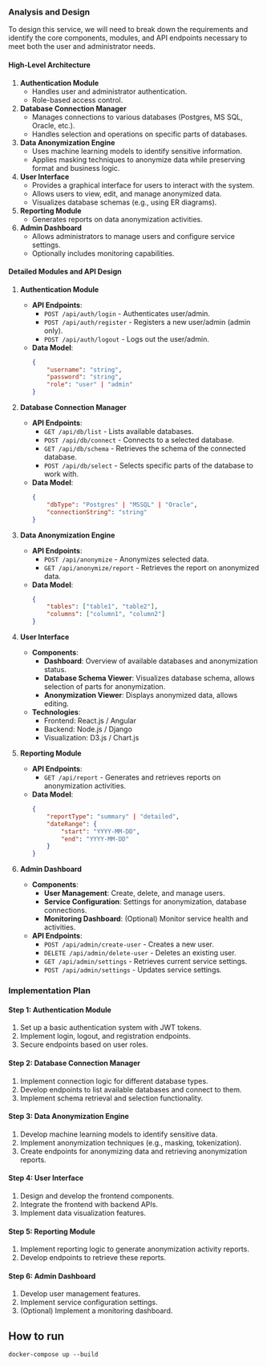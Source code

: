 ### Analysis and Design

To design this service, we will need to break down the requirements and identify the core components, modules, and API endpoints necessary to meet both the user and administrator needs.

#### High-Level Architecture

1. **Authentication Module**
    - Handles user and administrator authentication.
    - Role-based access control.
2. **Database Connection Manager**
    - Manages connections to various databases (Postgres, MS SQL, Oracle, etc.).
    - Handles selection and operations on specific parts of databases.
3. **Data Anonymization Engine**
    - Uses machine learning models to identify sensitive information.
    - Applies masking techniques to anonymize data while preserving format and business logic.
4. **User Interface**
    - Provides a graphical interface for users to interact with the system.
    - Allows users to view, edit, and manage anonymized data.
    - Visualizes database schemas (e.g., using ER diagrams).
5. **Reporting Module**
    - Generates reports on data anonymization activities.
6. **Admin Dashboard**
    - Allows administrators to manage users and configure service settings.
    - Optionally includes monitoring capabilities.

#### Detailed Modules and API Design

1. **Authentication Module**
    - **API Endpoints**:
        - `POST /api/auth/login` - Authenticates user/admin.
        - `POST /api/auth/register` - Registers a new user/admin (admin only).
        - `POST /api/auth/logout` - Logs out the user/admin.
    - **Data Model**:
        ```json
        {
            "username": "string",
            "password": "string",
            "role": "user" | "admin"
        }
        ```

2. **Database Connection Manager**
    - **API Endpoints**:
        - `GET /api/db/list` - Lists available databases.
        - `POST /api/db/connect` - Connects to a selected database.
        - `GET /api/db/schema` - Retrieves the schema of the connected database.
        - `POST /api/db/select` - Selects specific parts of the database to work with.
    - **Data Model**:
        ```json
        {
            "dbType": "Postgres" | "MSSQL" | "Oracle",
            "connectionString": "string"
        }
        ```

3. **Data Anonymization Engine**
    - **API Endpoints**:
        - `POST /api/anonymize` - Anonymizes selected data.
        - `GET /api/anonymize/report` - Retrieves the report on anonymized data.
    - **Data Model**:
        ```json
        {
            "tables": ["table1", "table2"],
            "columns": ["column1", "column2"]
        }
        ```

4. **User Interface**
    - **Components**:
        - **Dashboard**: Overview of available databases and anonymization status.
        - **Database Schema Viewer**: Visualizes database schema, allows selection of parts for anonymization.
        - **Anonymization Viewer**: Displays anonymized data, allows editing.
    - **Technologies**:
        - Frontend: React.js / Angular
        - Backend: Node.js / Django
        - Visualization: D3.js / Chart.js

5. **Reporting Module**
    - **API Endpoints**:
        - `GET /api/report` - Generates and retrieves reports on anonymization activities.
    - **Data Model**:
        ```json
        {
            "reportType": "summary" | "detailed",
            "dateRange": {
                "start": "YYYY-MM-DD",
                "end": "YYYY-MM-DD"
            }
        }
        ```

6. **Admin Dashboard**
    - **Components**:
        - **User Management**: Create, delete, and manage users.
        - **Service Configuration**: Settings for anonymization, database connections.
        - **Monitoring Dashboard**: (Optional) Monitor service health and activities.
    - **API Endpoints**:
        - `POST /api/admin/create-user` - Creates a new user.
        - `DELETE /api/admin/delete-user` - Deletes an existing user.
        - `GET /api/admin/settings` - Retrieves current service settings.
        - `POST /api/admin/settings` - Updates service settings.

### Implementation Plan

#### Step 1: Authentication Module

1. Set up a basic authentication system with JWT tokens.
2. Implement login, logout, and registration endpoints.
3. Secure endpoints based on user roles.

#### Step 2: Database Connection Manager

1. Implement connection logic for different database types.
2. Develop endpoints to list available databases and connect to them.
3. Implement schema retrieval and selection functionality.

#### Step 3: Data Anonymization Engine

1. Develop machine learning models to identify sensitive data.
2. Implement anonymization techniques (e.g., masking, tokenization).
3. Create endpoints for anonymizing data and retrieving anonymization reports.

#### Step 4: User Interface

1. Design and develop the frontend components.
2. Integrate the frontend with backend APIs.
3. Implement data visualization features.

#### Step 5: Reporting Module

1. Implement reporting logic to generate anonymization activity reports.
2. Develop endpoints to retrieve these reports.

#### Step 6: Admin Dashboard

1. Develop user management features.
2. Implement service configuration settings.
3. (Optional) Implement a monitoring dashboard.

## How to run
`docker-compose up --build`